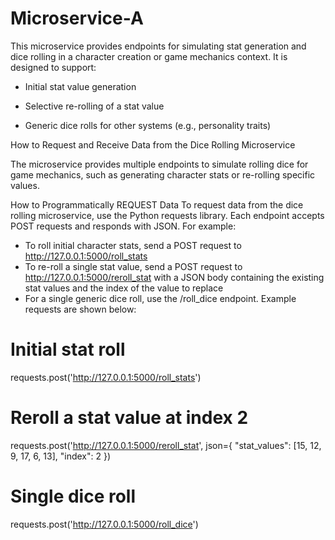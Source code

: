 # Microservice-A
This microservice provides endpoints for simulating stat generation and dice rolling in a character creation or game mechanics context. 
It is designed to support:

- Initial stat value generation

- Selective re-rolling of a stat value

- Generic dice rolls for other systems (e.g., personality traits)

How to Request and Receive Data from the Dice Rolling Microservice

The microservice provides multiple endpoints to simulate rolling dice for game mechanics, such as generating character stats or re-rolling specific values.

How to Programmatically REQUEST Data
To request data from the dice rolling microservice, use the Python requests library. Each endpoint accepts POST requests and responds with JSON. For example:
- To roll initial character stats, send a POST request to http://127.0.0.1:5000/roll_stats
- To re-roll a single stat value, send a POST request to http://127.0.0.1:5000/reroll_stat with a JSON body containing the existing stat values and the index of the value to replace
- For a single generic dice roll, use the /roll_dice endpoint.
Example requests are shown below:

# Initial stat roll
requests.post('http://127.0.0.1:5000/roll_stats')

# Reroll a stat value at index 2
requests.post('http://127.0.0.1:5000/reroll_stat', json={
    "stat_values": [15, 12, 9, 17, 6, 13],
    "index": 2
})

# Single dice roll
requests.post('http://127.0.0.1:5000/roll_dice')

